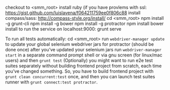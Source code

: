 checkout to <smm_root>
install ruby (if you have provlems with ssl: https://gist.github.com/luislavena/f064211759ee0f806c88
install compass/sass: http://compass-style.org/install/
cd <smm_root>
npm install -g grunt-cli
npm install -g bower
npm install -g protractor
npm install
bower install
to run the service on localhost:9000: grunt serve

To run all tests automatically:
cd <smm_root>
run ``` webdriver-manager update ``` to update your global selenium webdriver jars for protractor (should be done once)
after you’ve updated your selenium jars run ``` webdriver-manager start ``` in a separate command prompt shell or via gnu screen (for linux/mac users)
and then ``` grunt test ```
(Optionally) you might want to run e2e test suites separately without building frontend project from scratch, each time you’ve changed something. So, you have to build frontend project with ``` grunt clean concurrent:test ``` once, and then you can launch test suites runner with ``` grunt connect:test protractor ```.
